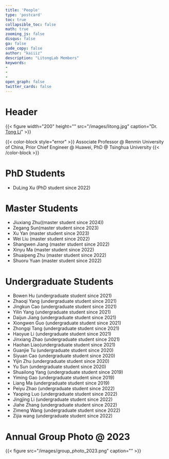 ```yaml
---
title: 'People'
type: 'postcard'
toc: true 
collapsible_toc: false
math: true
zooming_js: false
disqus: false 
ga: false 
code_copy: false
author: "kaiiiz"
description: "LitongLab Members"
keywords:
-
-
- 
open_graph: false
twitter_cards: false
---
```


# Header

{{< figure width="200" height="" src="/images/litong.jpg" caption="Dr. [Tong Li](http://iir.ruc.edu.cn/~litong/index.html)" >}}

{{< color-block style="error" >}}
Associate Professor @ Renmin University of China, Prior Chief Engineer @ Huawei, PhD @ Tsinghua University
{{< /color-block >}}


# PhD Students

- DuLing Xu (PhD student since 2022)
  
# Master Students

- Jiuxiang Zhu((master student since 2024))
- Zegang Sun(master student since 2023)
- Xu Yan (master student since 2023)
- Wei Liu (master student since 2022)
- Shangwen Jiang (master student since 2022)
- Xinyu Ma (master student since 2022)
- Shuaipeng Zhu (master student since 2022)
- Shuoru Yuan (master student since 2022)


# Undergraduate Students

- Bowen Hu (undergraduate student since 2021)
- Zhaoqi Yang (undergraduate student since 2021)
- Jingkun Cao (undergraduate student since 2021)
- Yilin Yang (undergraduate student since 2021)
- Daijun Jiang (undergraduate student since 2021)
- Xiongwen Guo (undergraduate student since 2021)
- Zhongqi Tang (undergraduate student since 2021)
- Haoyue Li (undergraduate student since 2021)
- Jinxiang Zhao (undergraduate student since 2021)
- Haohan Liao(undergraduate student since 2021)
- Guanjie Tu (undergraduate student since 2020)
- Siyuan Cao (undergraduate student since 2020)
- Yijin Zhu (undergraduate student since 2020)
- Yu Sun (undergraduate student since 2020)
- Shuailong Yang (undergraduate student since 2019)
- Yiming Gao (undergraduate student since 2019)
- Liang Ma (undergraduate student since 2019)
- Peiyu Zhao (undergraduate student since 2022)
- Yaoping Luo (undergraduate student since 2022)
- Jingjing Li (undergraduate student since 2022)
- Jiahe Zhang (undergraduate student since 2022)
- Zimeng Wang (undergraduate student since 2022)
- Zijia wang (undergraduate student since 2022)
  
# Annual Group Photo @ 2023

{{< figure src="/images/group_photo_2023.png" caption="" >}}
